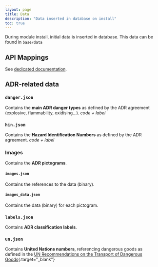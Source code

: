```yaml
---
layout: page
title: Data
description: "Data inserted in database on install"
toc: true
---
```


During module install, initial data is inserted in database. This data can be found in ```base/data```
## API Mappings

See [dedicated documentation](api-mappings "API Mappings").

## ADR-related data

### ```danger.json```

Contains the **main ADR danger types** as defined by the ADR agreement (explosive, flammability, oxidising...).
*code + label*

### ```hin.json```

Contains the **Hazard Identification Numbers** as defined by the ADR agreement.
*code + label*

### Images

Contains the **ADR pictograms**.

#### ```images.json```

Contains the references to the data (binary).

#### ```images_data.json```

Contains the data (binary) for each pictogram.

### ```labels.json```

Contains **ADR classification labels**.

### ```un.json```

Contains **United Nations numbers**, referencing dangerous goods as defined in the [UN Recommendations on the Transport of Dangerous Goods](https://www.unece.org/?id=3598){:target="_blank"}
